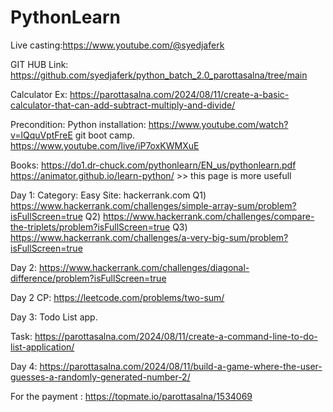 # PythonLearn
Live casting:https://www.youtube.com/@syedjaferk

GIT HUB Link: 
https://github.com/syedjaferk/python_batch_2.0_parottasalna/tree/main


Calculator Ex: https://parottasalna.com/2024/08/11/create-a-basic-calculator-that-can-add-subtract-multiply-and-divide/

Precondition:
Python installation:
https://www.youtube.com/watch?v=lQquVptFreE
git boot camp.
https://www.youtube.com/live/iP7oxKWMXuE 

Books:
https://do1.dr-chuck.com/pythonlearn/EN_us/pythonlearn.pdf
https://animator.github.io/learn-python/ >> this page is more usefull 

Day 1: 
Category: Easy
Site: hackerrank.com
Q1) https://www.hackerrank.com/challenges/simple-array-sum/problem?isFullScreen=true
Q2) https://www.hackerrank.com/challenges/compare-the-triplets/problem?isFullScreen=true
Q3) https://www.hackerrank.com/challenges/a-very-big-sum/problem?isFullScreen=true

Day 2: 
https://www.hackerrank.com/challenges/diagonal-difference/problem?isFullScreen=true

Day 2 CP: 
https://leetcode.com/problems/two-sum/

Day 3: 
Todo List app.

Task: 
https://parottasalna.com/2024/08/11/create-a-command-line-to-do-list-application/

Day 4:
https://parottasalna.com/2024/08/11/build-a-game-where-the-user-guesses-a-randomly-generated-number-2/

For the payment : https://topmate.io/parottasalna/1534069


